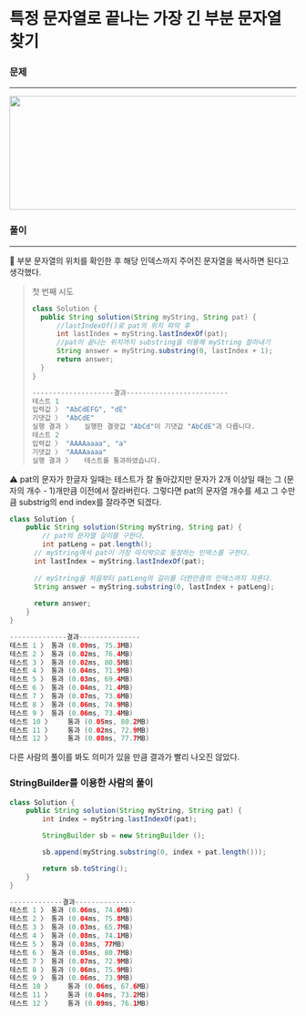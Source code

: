 # 특정 문자열로 끝나는 가장 긴 부분 문자열 찾기

### 문제

---

<p align = "center">
<img src="https://github.com/JINKWINE/STUDY/assets/133944163/e7fa89af-6b69-4c10-9e72-3086ef651ff0"  width="600" height="200"/>
</p>

### 풀이

---

<aside>
🤔 부분 문자열의 위치를 확인한 후 해당 인덱스까지 주어진 문자열을 복사하면 된다고 생각했다.

</aside>

> 첫 번째 시도
> 
> 
> ```java
> class Solution {
> 	public String solution(String myString, String pat) {
> 		//lastIndexOf()로 pat의 위치 파악 후
> 		int lastIndex = myString.lastIndexOf(pat);
> 		//pat이 끝나는 위치까지 substring을 이용해 myString 잘라내기
> 		String answer = myString.substring(0, lastIndex + 1);
> 		return answer;
> 	}
> }
> 
> --------------------결과-------------------------
> 테스트 1
> 입력값 〉	"AbCdEFG", "dE"
> 기댓값 〉	"AbCdE"
> 실행 결과 〉	실행한 결괏값 "AbCd"이 기댓값 "AbCdE"과 다릅니다.
> 테스트 2
> 입력값 〉	"AAAAaaaa", "a"
> 기댓값 〉	"AAAAaaaa"
> 실행 결과 〉	테스트를 통과하였습니다.
> ```
> 

<aside>
⚠️ pat의 문자가 한글자 일때는 테스트가 잘 돌아갔지만 문자가 2개 이상일 때는 그 (문자의 개수 - 1)개만큼 이전에서 잘라버린다.
그렇다면 pat의 문자열 개수를 세고 그 수만큼 substrig의 end index를 잘라주면 되겠다.

</aside>

```java
class Solution {
	public String solution(String myString, String pat) {
		// pat의 문자열 길이를 구한다.
		int patLeng = pat.length();
	  // myString에서 pat이 가장 마지막으로 등장하는 인덱스를 구한다.
	  int lastIndex = myString.lastIndexOf(pat);
	
	  // myString을 처음부터 patLeng의 길이를 더한만큼의 인덱스까지 자른다.
	  String answer = myString.substring(0, lastIndex + patLeng);
	
	  return answer;
	}
}
```

```java
--------------결과---------------
테스트 1 〉	통과 (0.09ms, 75.3MB)
테스트 2 〉	통과 (0.02ms, 76.4MB)
테스트 3 〉	통과 (0.02ms, 80.5MB)
테스트 4 〉	통과 (0.04ms, 71.9MB)
테스트 5 〉	통과 (0.03ms, 69.4MB)
테스트 6 〉	통과 (0.04ms, 71.4MB)
테스트 7 〉	통과 (0.07ms, 73.6MB)
테스트 8 〉	통과 (0.06ms, 74.9MB)
테스트 9 〉	통과 (0.06ms, 73.4MB)
테스트 10 〉	통과 (0.05ms, 80.2MB)
테스트 11 〉	통과 (0.02ms, 72.9MB)
테스트 12 〉	통과 (0.08ms, 77.7MB)
```

다른 사람의 풀이를 봐도 의미가 있을 만큼 결과가 빨리 나오진 않았다.

### StringBuilder를 이용한 사람의 풀이

```java
class Solution {
    public String solution(String myString, String pat) {
        int index = myString.lastIndexOf(pat);

        StringBuilder sb = new StringBuilder ();

        sb.append(myString.substring(0, index + pat.length()));

        return sb.toString();
    }
}
```

```java
-------------결과---------------
테스트 1 〉	통과 (0.06ms, 74.6MB)
테스트 2 〉	통과 (0.04ms, 75.8MB)
테스트 3 〉	통과 (0.03ms, 65.7MB)
테스트 4 〉	통과 (0.08ms, 74.1MB)
테스트 5 〉	통과 (0.03ms, 77MB)
테스트 6 〉	통과 (0.05ms, 80.7MB)
테스트 7 〉	통과 (0.07ms, 72.9MB)
테스트 8 〉	통과 (0.06ms, 75.9MB)
테스트 9 〉	통과 (0.06ms, 73.9MB)
테스트 10 〉	통과 (0.06ms, 67.6MB)
테스트 11 〉	통과 (0.04ms, 73.2MB)
테스트 12 〉	통과 (0.09ms, 76.1MB)
```
